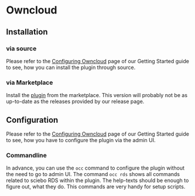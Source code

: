 # Owncloud

## Installation

### via source

Please refer to the [Configuring Owncloud](../../../gettingstarted/ocplugin.md) page of our Getting Started guide to see, how you can install the plugin through source.

### via Marketplace

Install the [plugin](https://marketplace.owncloud.com/apps/rds) from the marketplace. This version will probably not be as up-to-date as the releases provided by our release page.

## Configuration

Please refer to the [Configuring Owncloud](../../../gettingstarted/ocplugin.md) page of our Getting Started guide to see, how you have to configure the plugin via the admin UI.

### Commandline

In advance, you can use the `occ` command to configure the plugin without the need to go to admin UI. The command `occ rds` shows all commands related to sciebo RDS within the plugin. The help-texts should be enough to figure out, what they do.
This commands are very handy for setup scripts.